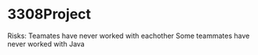# 3308Project



Risks:
  Teamates have never worked with eachother
  Some teammates have never worked with Java
  
